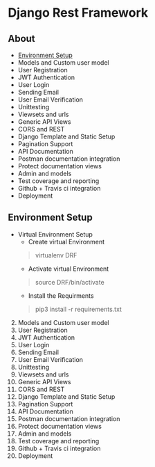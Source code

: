 # Django Rest Framework
## About

- [Environment Setup](#environment-setup)
- Models and Custom user model
- User Registration
- JWT Authentication
- User Login 
- Sending Email
- User Email Verification
- Unittesting
- Viewsets and urls
- Generic API Views
- CORS and REST
- Django Template and Static Setup
- Pagination Support
- API Documentation
- Postman documentation integration
- Protect documentation views
- Admin and models
- Test coverage and reporting
- Github + Travis ci integration
- Deployment

## Environment Setup 
   - Virtual Environment Setup
     - Create virtual Environment
     > virtualenv DRF
     - Activate virtual Environment
     > source DRF/bin/activate
     - Install the Requirments
     > pip3 install -r requirements.txt
     
2. Models and Custom user model
3. User Registration
4. JWT Authentication
5. User Login
6. Sending Email
7. User Email Verification
8. Unittesting
9. Viewsets and urls
10. Generic API Views
11. CORS and REST
12. Django Template and Static Setup
13. Pagination Support
14. API Documentation
15. Postman documentation integration
16. Protect documentation views
17. Admin and models
18. Test coverage and reporting
19. Github + Travis ci integration
20. Deployment

